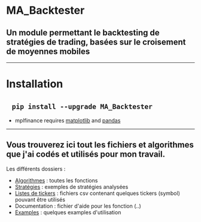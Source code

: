 # MA_Backtester
## Un module permettant le backtesting de stratégies de trading, basées sur le croisement de moyennes mobiles

---

# Installation
## &nbsp;&nbsp;&nbsp;`pip install --upgrade MA_Backtester`
   - mplfinance requires [matplotlib](https://pypi.org/project/matplotlib/) and [pandas](https://pypi.org/project/pandas/)

---
## Vous trouverez ici tout les fichiers et algorithmes que j'ai codés et utilisés pour mon travail.

Les différents dossiers :

- [Algorithmes](https://github.com/MartinsAlex/Backtesting/tree/master/Algorithmes) : toutes les fonctions
- [Stratégies](https://github.com/MartinsAlex/Backtesting/tree/master/Strat%C3%A9gies) : exemples de stratégies analysées
- [Listes de tickers](https://github.com/MartinsAlex/Backtesting/tree/master/Listes%20de%20tickers) : fichiers csv contenant quelques tickers (symbol) pouvant être utilisés
- Documentation : fichier d'aide pour les fonction (..)
- [Examples](https://github.com/MartinsAlex/Backtesting/tree/master/Examples) : quelques examples d'utilisation


